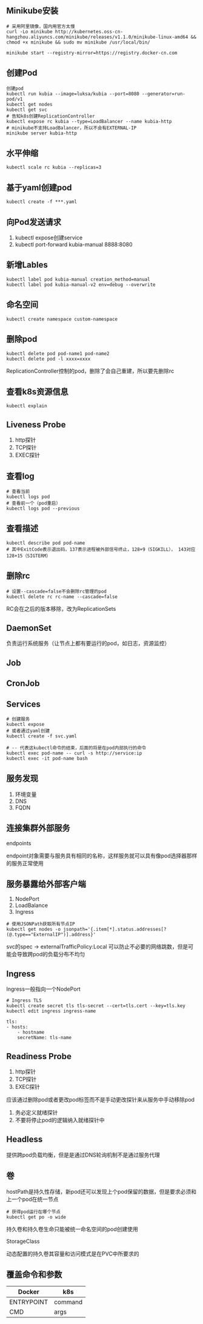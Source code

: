 

## Minikube安装

```
# 采用阿里镜像，国内用官方太慢
curl -Lo minikube http://kubernetes.oss-cn-hangzhou.aliyuncs.com/minikube/releases/v1.1.0/minikube-linux-amd64 && chmod +x minikube && sudo mv minikube /usr/local/bin/
```

```
minikube start --registry-mirror=https://registry.docker-cn.com
```

## 创建Pod

```
创建pod
kubectl run kubia --image=luksa/kubia --port=8080 --generator=run-pod/v1
kubectl get nodes
kubectl get svc
# 告知k8s创建ReplicationController
kubectl expose rc kubia --type=LoadBalancer --name kubia-http
# minikube不支持LoadBalancer，所以不会有EXTERNAL-IP
minikube server kubia-http
```

## 水平伸缩

```
kubectl scale rc kubia --replicas=3
```

## 基于yaml创建pod

```
kubectl create -f ***.yaml
```

## 向Pod发送请求

1. kubectl expose创建service
2. kubectl port-forward kubia-manual 8888:8080

## 新增Lables

```
kubectl label pod kubia-manual creation_method=manual
kubectl label pod kubia-manual-v2 env=debug --overwrite
```

## 命名空间

```
kubectl create namespace custom-namespace
```

## 删除pod

```
kubectl delete pod pod-name1 pod-name2
kubectl delete pod -l xxxx=xxxx
```

ReplicationController控制的pod，删除了会自己重建，所以要先删除rc


## 查看k8s资源信息

```
kubectl explain
```

## Liveness Probe

1. http探针
2. TCP探针
3. EXEC探针

## 查看log

```
# 查看当前
kubectl logs pod
# 查看前一个（pod重启）
kubectl logs pod --previous
```

## 查看描述

```
kubectl describe pod pod-name
# 其中ExitCode表示退出码，137表示进程被外部信号终止，128+9（SIGKILL）， 143对应128+15（SIGTERM）
```

## 删除rc

```
# 设置--cascade=false不会删除rc管理的pod
kubectl delete rc rc-name --cascade=false
```

RC会在之后的版本移除，改为ReplicationSets

## DaemonSet

负责运行系统服务（让节点上都有要运行的pod，如日志，资源监控）

## Job

## CronJob

## Services

```
# 创建服务
kubectl expose
# 或者通过yaml创建
kubectl create -f svc.yaml
```

```
# -- 代表这kubectl命令的结束，后面的将是在pod内部执行的命令
kubectl exec pod-name -- curl -s http://service:ip
kubectl exec -it pod-name bash
```

## 服务发现

1. 环境变量
2. DNS
3. FQDN

## 连接集群外部服务

endpoints

endpoint对象需要与服务具有相同的名称，这样服务就可以具有像pod选择器那样的服务正常使用

## 服务暴露给外部客户端

1. NodePort
2. LoadBalance
3. Ingress

```
# 使用JSONPath获取所有节点IP
kubectl get nodes -o jsonpath='{.item[*].status.addresses[?(@.type=="ExternalIP")].address}'
```

svc的spec -> externalTrafficPolicy:Local 可以防止不必要的网络跳数，但是可能会导致跨pod的负载分布不均匀

## Ingress

Ingress一般指向一个NodePort

```
# Ingress TLS
kubectl create secret tls tls-secret --cert=tls.cert --key=tls.key
kubectl edit ingress ingress-name

tls:
- hosts:
    - hostname
    secretName: tls-name
```

## Readiness Probe

1. http探针
2. TCP探针
3. EXEC探针

应该通过删除pod或者更改pod标签而不是手动更改探针来从服务中手动移除pod

1. 务必定义就绪探针
2. 不要将停止pod的逻辑纳入就绪探针中


## Headless

提供跨pod负载均衡，但是是通过DNS轮询机制不是通过服务代理

## 卷
 
 hostPath是持久性存储，新pod还可以发现上个pod保留的数据，但是要求必须和上一个pod在统一节点


 ```
 # 获得pod运行在哪个节点
 kubectl get po -o wide
 ```

 持久卷和持久卷生命只能被统一命名空间的pod创建使用

 StorageClass

 动态配置的持久卷其容量和访问模式是在PVC中所要求的


 ## 覆盖命令和参数

|   Docker   | k8s |
| ---------- | --- |
| ENTRYPOINT | command |
| CMD | args |